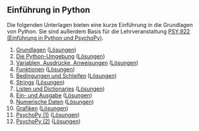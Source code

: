 ## Einführung in Python

Die folgenden Unterlagen bieten eine kurze Einführung in die Grundlagen von Python. Sie sind außerdem Basis für die Lehrveranstaltung [PSY.922 (Einführung in Python und PsychoPy)](https://online.uni-graz.at/kfu_online/pl/ui/$ctx/wbLv.wbShowLVDetail?pStpSpNr=748624&pSpracheNr=1).

1. [Grundlagen](https://cbrnr.quarto.pub/python-22w-01) ([Lösungen](https://cbrnr.quarto.pub/python-22w-01-solutions))
2. [Die Python-Umgebung](https://cbrnr.quarto.pub/python-22w-02) ([Lösungen](https://cbrnr.quarto.pub/python-22w-02-solutions))
3. [Variablen, Ausdrücke, Anweisungen](https://cbrnr.quarto.pub/python-22w-03) ([Lösungen](https://cbrnr.quarto.pub/python-22w-03-solutions))
4. [Funktionen](https://cbrnr.quarto.pub/python-22w-04) ([Lösungen](https://cbrnr.quarto.pub/python-22w-04-solutions))
5. [Bedingungen und Schleifen](https://cbrnr.quarto.pub/python-22w-05) ([Lösungen](https://cbrnr.quarto.pub/python-22w-05-solutions))
6. [Strings](https://cbrnr.quarto.pub/python-22w-06) ([Lösungen](https://cbrnr.quarto.pub/python-22w-06-solutions/))
7. [Listen und Dictionaries](https://cbrnr.quarto.pub/python-22w-07) ([Lösungen](https://cbrnr.quarto.pub/python-22w-07-solutions))
8. [Ein- und Ausgabe](https://cbrnr.quarto.pub/python-22w-08) ([Lösungen](https://cbrnr.quarto.pub/python-22w-08-solutions))
9. [Numerische Daten](https://cbrnr.quarto.pub/python-22w-09) ([Lösungen](https://cbrnr.quarto.pub/python-22w-09-solutions))
10. [Grafiken](https://cbrnr.quarto.pub/python-22w-10) ([Lösungen](https://cbrnr.quarto.pub/python-22w-10-solutions))
11. [PsychoPy (1)](https://cbrnr.quarto.pub/python-22w-11) ([Lösungen](https://cbrnr.quarto.pub/python-22w-11-solutions))
12. [PsychoPy (2)](https://cbrnr.quarto.pub/python-22w-12) ([Lösungen](https://cbrnr.quarto.pub/python-22w-12-solutions))
